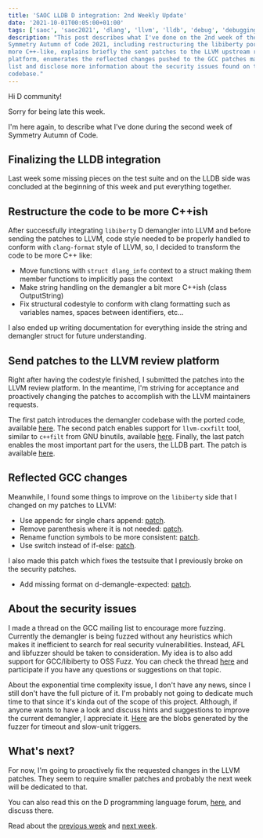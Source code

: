 ```yaml
---
title: 'SAOC LLDB D integration: 2nd Weekly Update'
date: '2021-10-01T00:05:00+01:00'
tags: ['saoc', 'saoc2021', 'dlang', 'llvm', 'lldb', 'debug', 'debugging']
description: "This post describes what I've done on the 2nd week of the
Symmetry Autumn of Code 2021, including restructuring the libiberty port to be
more C++-like, explains briefly the sent patches to the LLVM upstream review
platform, enumerates the reflected changes pushed to the GCC patches mailing
list and disclose more information about the security issues found on the GCC
codebase."
---
```


Hi D community!

Sorry for being late this week.

I'm here again, to describe what I've done during the second week of Symmetry
Autumn of Code.

## Finalizing the LLDB integration

Last week some missing pieces on the test suite and on the LLDB side was
concluded at the beginning of this week and put everything together.

## Restructure the code to be more C++ish

After successfully integrating `libiberty` D demangler into LLVM and before
sending the patches to LLVM, code style needed to be properly handled to
conform with `clang-format` style of LLVM, so, I decided to transform the code
to be more C++ like:

- Move functions with `struct dlang_info` context to a struct making them
  member functions to implicitly pass the context
- Make string handling on the demangler a bit more C++ish (class OutputString)
- Fix structural codestyle to conform with clang formatting such as variables
  names, spaces between identifiers, etc...

I also ended up writing documentation for everything inside the string and
demangler struct for future understanding.

## Send patches to the LLVM review platform

Right after having the codestyle finished, I submitted the patches into the
LLVM review platform. In the meantime, I'm striving for acceptance and
proactively changing the patches to accomplish with the LLVM maintainers
requests.

The first patch introduces the demangler codebase with the ported code,
available [here](https://reviews.llvm.org/D110578). The second patch enables
support for `llvm-cxxfilt` tool, similar to `c++filt` from GNU binutils,
available [here](https://reviews.llvm.org/D110576). Finally, the last patch
enables the most important part for the users, the LLDB part. The patch is
available [here](https://reviews.llvm.org/D110577).

## Reflected GCC changes

Meanwhile, I found some things to improve on the `libiberty` side that I
changed on my patches to LLVM:

- Use appendc for single chars append:
  [patch](https://gcc.gnu.org/pipermail/gcc-patches/2021-September/580512.html).
- Remove parenthesis where it is not needed:
  [patch](https://gcc.gnu.org/pipermail/gcc-patches/2021-September/580525.html).
- Rename function symbols to be more consistent:
  [patch](https://gcc.gnu.org/pipermail/gcc-patches/2021-September/580542.html).
- Use switch instead of if-else:
  [patch](https://gcc.gnu.org/pipermail/gcc-patches/2021-September/580545.html).

I also made this patch which fixes the testsuite that I previously broke on the
security patches.

- Add missing format on d-demangle-expected:
  [patch](https://gcc.gnu.org/pipermail/gcc-patches/2021-September/580544.html).

## About the security issues

I made a thread on the GCC mailing list to encourage more fuzzing. Currently
the demangler is being fuzzed without any heuristics which makes it inefficient
to search for real security vulnerabilities. Instead, AFL and libfuzzer should
be taken to consideration. My idea is to also add support for GCC/libiberty to
OSS Fuzz. You can check the thread
[here](https://gcc.gnu.org/pipermail/gcc/2021-September/237442.html) and
participate if you have any questions or suggestions on that topic.

About the exponential time complexity issue, I don't have any news, since I
still don't have the full picture of it. I'm probably not going to dedicate
much time to that since it's kinda out of the scope of this project. Although,
if anyone wants to have a look and discuss hints and suggestions to improve the
current demangler, I appreciate it.
[Here](../../public/assets/posts/d-saoc-2021-02/fuzzer-results/)
are the blobs generated by the fuzzer for timeout and slow-unit triggers.

## What's next?

For now, I'm going to proactively fix the requested changes in the LLVM
patches. They seem to require smaller patches and probably the next week will
be dedicated to that.

You can also read this on the D programming language forum,
[here](https://forum.dlang.org/thread/mailman.556.1633047753.21945.digitalmars-d@puremagic.com),
and discuss there.

Read about the [previous week](../d-saoc-2021-01/) and [next
week](../d-saoc-2021-03/).
